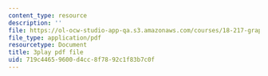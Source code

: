 ```yaml
---
content_type: resource
description: ''
file: https://ol-ocw-studio-app-qa.s3.amazonaws.com/courses/18-217-graph-theory-and-additive-combinatorics-fall-2019/719c44659600d4cc8f7892c1f83b7c0f_EnPjyNsEHQM.pdf
file_type: application/pdf
resourcetype: Document
title: 3play pdf file
uid: 719c4465-9600-d4cc-8f78-92c1f83b7c0f
---
```

